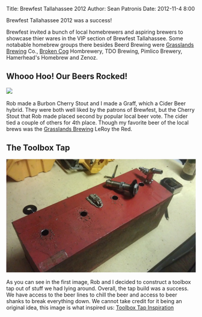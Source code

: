 Title: Brewfest Tallahassee 2012
Author: Sean Patronis
Date: 2012-11-4 8:00

Brewfest Tallahassee 2012 was a success! 
 
Brewfest invited a bunch of local homebrewers and aspiring brewers to showcase thier wares in the VIP section of Brewfest Tallahassee.  Some notabable homebrew groups there besides Beerd Brewing were [Grasslands Brewing] Co., [Broken Cog] Hombrewery, TDO Brewing, Pimlico Brewery, Hamerhead's Homebrew and Zenoz.  

## Whooo Hoo! Our Beers Rocked!

<img src="brewfest2012/beerd_brewfest2012.jpg"/>

Rob made a Burbon Cherry Stout and I made a Graff, which a Cider Beer hybrid.  They were both well liked by the patrons of Brewfest, but the Cherry Stout that Rob made placed second by popular local beer vote.  The cider tied a couple of others for 4th place. Though my favorite beer of the local brews was the [Grasslands Brewing] LeRoy the Red.

## The Toolbox Tap

<img src="brewfest2012/toolbox_tap_build.jpg"/>

As you can see in the first image, Rob and I decided to construct a toolbox tap out of stuff we had lying around.  Overall, the tap build was a success. We have access to the beer lines to chill the beer and access to beer shanks to break everything down.  We cannot take credit for it being an original idea, this image is what inspired us:
[Toolbox Tap Inspiration]


[Grasslands Brewing]: http://grasslandsbrewery.com/
[Beerd]: https://www.facebook.com/Beerdbrews
[Broken Cog]: https://www.facebook.com/BrokenCogAles
[Toolbox Tap Inspiration]: http://www.wortomatic.com/articles/Four-Faucet-T-Style-Draft-Tower
